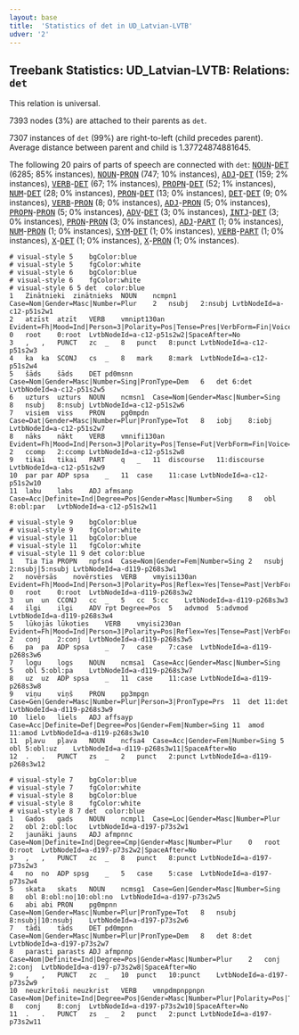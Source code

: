 ```yaml
---
layout: base
title:  'Statistics of det in UD_Latvian-LVTB'
udver: '2'
---
```


## Treebank Statistics: UD_Latvian-LVTB: Relations: `det`

This relation is universal.

7393 nodes (3%) are attached to their parents as `det`.

7307 instances of `det` (99%) are right-to-left (child precedes parent).
Average distance between parent and child is 1.37724874881645.

The following 20 pairs of parts of speech are connected with `det`: <tt><a href="lv_lvtb-pos-NOUN.html">NOUN</a></tt>-<tt><a href="lv_lvtb-pos-DET.html">DET</a></tt> (6285; 85% instances), <tt><a href="lv_lvtb-pos-NOUN.html">NOUN</a></tt>-<tt><a href="lv_lvtb-pos-PRON.html">PRON</a></tt> (747; 10% instances), <tt><a href="lv_lvtb-pos-ADJ.html">ADJ</a></tt>-<tt><a href="lv_lvtb-pos-DET.html">DET</a></tt> (159; 2% instances), <tt><a href="lv_lvtb-pos-VERB.html">VERB</a></tt>-<tt><a href="lv_lvtb-pos-DET.html">DET</a></tt> (67; 1% instances), <tt><a href="lv_lvtb-pos-PROPN.html">PROPN</a></tt>-<tt><a href="lv_lvtb-pos-DET.html">DET</a></tt> (52; 1% instances), <tt><a href="lv_lvtb-pos-NUM.html">NUM</a></tt>-<tt><a href="lv_lvtb-pos-DET.html">DET</a></tt> (28; 0% instances), <tt><a href="lv_lvtb-pos-PRON.html">PRON</a></tt>-<tt><a href="lv_lvtb-pos-DET.html">DET</a></tt> (13; 0% instances), <tt><a href="lv_lvtb-pos-DET.html">DET</a></tt>-<tt><a href="lv_lvtb-pos-DET.html">DET</a></tt> (9; 0% instances), <tt><a href="lv_lvtb-pos-VERB.html">VERB</a></tt>-<tt><a href="lv_lvtb-pos-PRON.html">PRON</a></tt> (8; 0% instances), <tt><a href="lv_lvtb-pos-ADJ.html">ADJ</a></tt>-<tt><a href="lv_lvtb-pos-PRON.html">PRON</a></tt> (5; 0% instances), <tt><a href="lv_lvtb-pos-PROPN.html">PROPN</a></tt>-<tt><a href="lv_lvtb-pos-PRON.html">PRON</a></tt> (5; 0% instances), <tt><a href="lv_lvtb-pos-ADV.html">ADV</a></tt>-<tt><a href="lv_lvtb-pos-DET.html">DET</a></tt> (3; 0% instances), <tt><a href="lv_lvtb-pos-INTJ.html">INTJ</a></tt>-<tt><a href="lv_lvtb-pos-DET.html">DET</a></tt> (3; 0% instances), <tt><a href="lv_lvtb-pos-PRON.html">PRON</a></tt>-<tt><a href="lv_lvtb-pos-PRON.html">PRON</a></tt> (3; 0% instances), <tt><a href="lv_lvtb-pos-ADJ.html">ADJ</a></tt>-<tt><a href="lv_lvtb-pos-PART.html">PART</a></tt> (1; 0% instances), <tt><a href="lv_lvtb-pos-NUM.html">NUM</a></tt>-<tt><a href="lv_lvtb-pos-PRON.html">PRON</a></tt> (1; 0% instances), <tt><a href="lv_lvtb-pos-SYM.html">SYM</a></tt>-<tt><a href="lv_lvtb-pos-DET.html">DET</a></tt> (1; 0% instances), <tt><a href="lv_lvtb-pos-VERB.html">VERB</a></tt>-<tt><a href="lv_lvtb-pos-PART.html">PART</a></tt> (1; 0% instances), <tt><a href="lv_lvtb-pos-X.html">X</a></tt>-<tt><a href="lv_lvtb-pos-DET.html">DET</a></tt> (1; 0% instances), <tt><a href="lv_lvtb-pos-X.html">X</a></tt>-<tt><a href="lv_lvtb-pos-PRON.html">PRON</a></tt> (1; 0% instances).


~~~ conllu
# visual-style 5	bgColor:blue
# visual-style 5	fgColor:white
# visual-style 6	bgColor:blue
# visual-style 6	fgColor:white
# visual-style 6 5 det	color:blue
1	Zinātnieki	zinātnieks	NOUN	ncmpn1	Case=Nom|Gender=Masc|Number=Plur	2	nsubj	2:nsubj	LvtbNodeId=a-c12-p51s2w1
2	atzīst	atzīt	VERB	vmnipt130an	Evident=Fh|Mood=Ind|Person=3|Polarity=Pos|Tense=Pres|VerbForm=Fin|Voice=Act	0	root	0:root	LvtbNodeId=a-c12-p51s2w2|SpaceAfter=No
3	,	,	PUNCT	zc	_	8	punct	8:punct	LvtbNodeId=a-c12-p51s2w3
4	ka	ka	SCONJ	cs	_	8	mark	8:mark	LvtbNodeId=a-c12-p51s2w4
5	šāds	šāds	DET	pd0msnn	Case=Nom|Gender=Masc|Number=Sing|PronType=Dem	6	det	6:det	LvtbNodeId=a-c12-p51s2w5
6	uzturs	uzturs	NOUN	ncmsn1	Case=Nom|Gender=Masc|Number=Sing	8	nsubj	8:nsubj	LvtbNodeId=a-c12-p51s2w6
7	visiem	viss	PRON	pg0mpdn	Case=Dat|Gender=Masc|Number=Plur|PronType=Tot	8	iobj	8:iobj	LvtbNodeId=a-c12-p51s2w7
8	nāks	nākt	VERB	vmnifi130an	Evident=Fh|Mood=Ind|Person=3|Polarity=Pos|Tense=Fut|VerbForm=Fin|Voice=Act	2	ccomp	2:ccomp	LvtbNodeId=a-c12-p51s2w8
9	tikai	tikai	PART	q	_	11	discourse	11:discourse	LvtbNodeId=a-c12-p51s2w9
10	par	par	ADP	spsa	_	11	case	11:case	LvtbNodeId=a-c12-p51s2w10
11	labu	labs	ADJ	afmsanp	Case=Acc|Definite=Ind|Degree=Pos|Gender=Masc|Number=Sing	8	obl	8:obl:par	LvtbNodeId=a-c12-p51s2w11

~~~


~~~ conllu
# visual-style 9	bgColor:blue
# visual-style 9	fgColor:white
# visual-style 11	bgColor:blue
# visual-style 11	fgColor:white
# visual-style 11 9 det	color:blue
1	Tia	Tia	PROPN	npfsn4	Case=Nom|Gender=Fem|Number=Sing	2	nsubj	2:nsubj|5:nsubj	LvtbNodeId=a-d119-p268s3w1
2	novērsās	novērsties	VERB	vmyisi130an	Evident=Fh|Mood=Ind|Person=3|Polarity=Pos|Reflex=Yes|Tense=Past|VerbForm=Fin|Voice=Act	0	root	0:root	LvtbNodeId=a-d119-p268s3w2
3	un	un	CCONJ	cc	_	5	cc	5:cc	LvtbNodeId=a-d119-p268s3w3
4	ilgi	ilgi	ADV	rpt	Degree=Pos	5	advmod	5:advmod	LvtbNodeId=a-d119-p268s3w4
5	lūkojās	lūkoties	VERB	vmyisi230an	Evident=Fh|Mood=Ind|Person=3|Polarity=Pos|Reflex=Yes|Tense=Past|VerbForm=Fin|Voice=Act	2	conj	2:conj	LvtbNodeId=a-d119-p268s3w5
6	pa	pa	ADP	spsa	_	7	case	7:case	LvtbNodeId=a-d119-p268s3w6
7	logu	logs	NOUN	ncmsa1	Case=Acc|Gender=Masc|Number=Sing	5	obl	5:obl:pa	LvtbNodeId=a-d119-p268s3w7
8	uz	uz	ADP	spsa	_	11	case	11:case	LvtbNodeId=a-d119-p268s3w8
9	viņu	viņš	PRON	pp3mpgn	Case=Gen|Gender=Masc|Number=Plur|Person=3|PronType=Prs	11	det	11:det	LvtbNodeId=a-d119-p268s3w9
10	lielo	liels	ADJ	affsayp	Case=Acc|Definite=Def|Degree=Pos|Gender=Fem|Number=Sing	11	amod	11:amod	LvtbNodeId=a-d119-p268s3w10
11	pļavu	pļava	NOUN	ncfsa4	Case=Acc|Gender=Fem|Number=Sing	5	obl	5:obl:uz	LvtbNodeId=a-d119-p268s3w11|SpaceAfter=No
12	.	.	PUNCT	zs	_	2	punct	2:punct	LvtbNodeId=a-d119-p268s3w12

~~~


~~~ conllu
# visual-style 7	bgColor:blue
# visual-style 7	fgColor:white
# visual-style 8	bgColor:blue
# visual-style 8	fgColor:white
# visual-style 8 7 det	color:blue
1	Gados	gads	NOUN	ncmpl1	Case=Loc|Gender=Masc|Number=Plur	2	obl	2:obl:loc	LvtbNodeId=a-d197-p73s2w1
2	jaunāki	jauns	ADJ	afmpnnc	Case=Nom|Definite=Ind|Degree=Cmp|Gender=Masc|Number=Plur	0	root	0:root	LvtbNodeId=a-d197-p73s2w2|SpaceAfter=No
3	,	,	PUNCT	zc	_	8	punct	8:punct	LvtbNodeId=a-d197-p73s2w3
4	no	no	ADP	spsg	_	5	case	5:case	LvtbNodeId=a-d197-p73s2w4
5	skata	skats	NOUN	ncmsg1	Case=Gen|Gender=Masc|Number=Sing	8	obl	8:obl:no|10:obl:no	LvtbNodeId=a-d197-p73s2w5
6	abi	abi	PRON	pg0mpnn	Case=Nom|Gender=Masc|Number=Plur|PronType=Tot	8	nsubj	8:nsubj|10:nsubj	LvtbNodeId=a-d197-p73s2w6
7	tādi	tāds	DET	pd0mpnn	Case=Nom|Gender=Masc|Number=Plur|PronType=Dem	8	det	8:det	LvtbNodeId=a-d197-p73s2w7
8	parasti	parasts	ADJ	afmpnnp	Case=Nom|Definite=Ind|Degree=Pos|Gender=Masc|Number=Plur	2	conj	2:conj	LvtbNodeId=a-d197-p73s2w8|SpaceAfter=No
9	,	,	PUNCT	zc	_	10	punct	10:punct	LvtbNodeId=a-d197-p73s2w9
10	neuzkrītoši	neuzkrist	VERB	vmnpdmpnppnpn	Case=Nom|Definite=Ind|Degree=Pos|Gender=Masc|Number=Plur|Polarity=Pos|Tense=Pres|VerbForm=Part|Voice=Pass	8	conj	8:conj	LvtbNodeId=a-d197-p73s2w10|SpaceAfter=No
11	.	.	PUNCT	zs	_	2	punct	2:punct	LvtbNodeId=a-d197-p73s2w11

~~~


